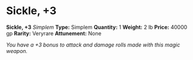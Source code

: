 # Sickle, +3

**Sickle, +3**
_Simplem_
**Type:** Simplem
**Quantity:** 1
**Weight:** 2 lb
**Price:** 40000 gp
**Rarity:** Veryrare
**Attunement:** None

*You have a +3 bonus to attack and damage rolls made with this magic weapon.*
